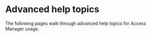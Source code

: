 # Advanced help topics

The following pages walk through advanced help topics for Access Manager usage.
